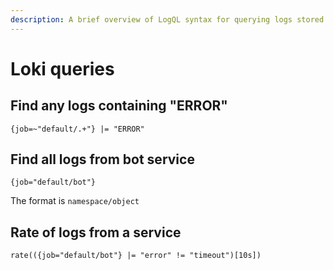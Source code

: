 ```yaml
---
description: A brief overview of LogQL syntax for querying logs stored in Loki.
---
```


# Loki queries

## Find any logs containing "ERROR"

``` shell
{job=~"default/.+"} |= "ERROR"
```

## Find all logs from bot service

``` shell
{job="default/bot"}
```

The format is `namespace/object`

## Rate of logs from a service

``` shell
rate(({job="default/bot"} |= "error" != "timeout")[10s])
```

